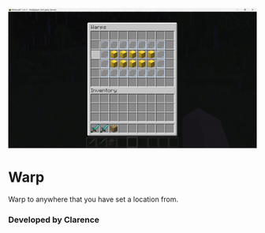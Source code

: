 ![](https://raw.githubusercontent.com/PositionV2024/Warp/main/ezgif.com-animated-gif-maker%20(1).gif)

# Warp
 Warp to anywhere that you have set a location from.

### Developed by Clarence

